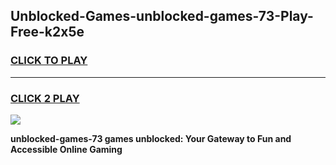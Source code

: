 
## Unblocked-Games-unblocked-games-73-Play-Free-k2x5e
<h3>
<a href="https://premium76.site?title=unblocked-games-73&ref=18A">CLICK TO PLAY</a></h3>
<hr>

<h3>
<a href="https://premium76.site?title=unblocked-games-73&ref=18A">CLICK 2 PLAY</a>
  
</h3>

<a href="https://premium76.site?title=unblocked-games-73&ref=18A"><img src="https://clearcache.store/games.png"></a>


**unblocked-games-73 games unblocked: Your Gateway to Fun and Accessible Online Gaming**
